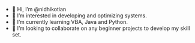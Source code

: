 - 👋 Hi, I’m @nidhikotian
- 👀 I’m interested in developing and optimizing systems.
- 🌱 I’m currently learning VBA, Java and Python.
- 💞️ I’m looking to collaborate on any beginner projects to develop my skill set.

<!---
nidhikotian/nidhikotian is a ✨ special ✨ repository because its `README.md` (this file) appears on your GitHub profile.
You can click the Preview link to take a look at your changes.
--->
